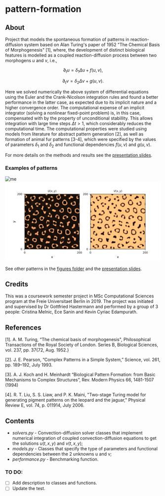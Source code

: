# pattern-formation

## About

Project that models the spontaneous formation of patterns in reaction-diffusion system 
based on Alan Turing's paper of 1952 "The Chemical Basis of Morphogenesis" [1], where,
the development of distinct biological features is modelled as a 
coupled reaction-diffusion process between two morphogens $u$ and $v$, i.e.,

$$
\partial_{t} u = \delta_{1} \Delta u + f(u,v),
$$

$$
\partial_{t} v = \delta_{2} \Delta v + g(u,v).
$$

Here we solved numerically the above system of differential equations using the
Euler and the Crank-Nicolson integration rules and found a better performance
in the latter case, as expected due to its implicit nature and a higher convergence order.
The computational expense of an implicit integrator (solving a nonlinear fixed-point problem)
is, in this case, compensated with by the property of unconditional stabillity.
This allows integration with large time steps $\Delta t > 1$, which considerably reduces the computational time. 
The computational properties were studied using models from literature for abstract pattern generation [2], as
well as formation of animal fur patterns [3-4], which were specified by the values of parameters $\delta_{1}$ and $\delta_{2}$
and functional dependencies $f(u,v)$ and $g(u,v)$. 

For more details on the methods and results see the [presentation slides](https://docs.google.com/presentation/d/1KD3HoDxP_13muVLUVpLfGpBX1hTmsUaDaE0qQuaujd4/edit?usp=sharing).

### Examples of patterns
![me](https://github.com/cristina-v-melnic/pattern-formation/blob/main/figures/Grey-Scott1.gif)
![me](https://github.com/cristina-v-melnic/pattern-formation/blob/main/figures/Leopard2.png)

See other patterns in the [figures folder](https://github.com/cristina-v-melnic/pattern-formation/tree/main/figures) and the [presentation slides](https://docs.google.com/presentation/d/1KD3HoDxP_13muVLUVpLfGpBX1hTmsUaDaE0qQuaujd4/edit?usp=sharing).

## Credits
This was a coursework semester project in MSc Computational Sciences program at the Freie Universitaet Berlin in 2019. The project was initiated and supervised by Dr Gottfried Hastermann and performed by a group of 3 people: Cristina Melnic, Ece Sanin and Kevin Cyriac Edampurath. 


## References

[1]. A. M. Turing, “The chemical basis of morphogenesis", Philosophical Transactions of the Royal Society of London. Series B, Biological Sciences, vol. 237, pp. 37{72, Aug. 1952.} 

[2]. J. E. Pearson, “Complex Patterns in a Simple System,” Science, vol. 261, pp. 189–192, July 1993. 		

[3]. A. J. Koch and H. Meinhardt “Biological Pattern Formation: from Basic Mechanisms to Complex Structures”, Rev. Modern Physics 66, 1481-1507 (1994)

[4]. R. T. Liu, S. S. Liaw, and P. K. Maini, "Two-stage Turing model for generating pigment patterns on the leopard and the jaguar," Physical Review E, vol. 74, p. 011914, July 2006.

## Contents

- *solvers.py* - Convection-diffusion solver classes that implement numerical integration of coupled convection-diffusion
equations to get the solutions $u(t,x,y)$ and $v(t,x,y)$;
- *models.py* - Classes that specify the type of parameters and functional dependencies between the 2 unknowns u and v;
- *performance.py* - Benchmarking function.


### TO DO:
- [ ] Add description to classes and functions.
- [ ] Update the test.
